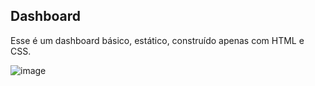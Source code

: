 ## Dashboard

Esse é um dashboard básico, estático, construído apenas com HTML e CSS.

![image](https://user-images.githubusercontent.com/94142714/227379386-c5500f1b-9924-486c-8d27-07691e56fccd.png)
